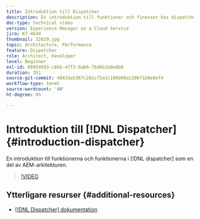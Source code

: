 ```yaml
---
title: Introduktion till Dispatcher
description: En introduktion till funktioner och finesser hos dispatchern som en del av AEM-arkitekturen.
doc-type: technical video
version: Experience Manager as a Cloud Service
jira: KT-4644
thumbnail: 32029.jpg
topic: Architecture, Performance
feature: Dispatcher
role: Architect, Developer
level: Beginner
exl-id: 06954993-c8bb-47f3-8ab6-76d6b1b8e8b0
duration: 351
source-git-commit: 48433a5367c281cf5a1c106b08a1306f1b0e8ef4
workflow-type: tm+mt
source-wordcount: '40'
ht-degree: 0%

---
```


# Introduktion till [!DNL Dispatcher] {#introduction-dispatcher}

En introduktion till funktionerna och funktionerna i [!DNL dispatcher] som en del av AEM-arkitekturen.

>[!VIDEO](https://video.tv.adobe.com/v/32029?quality=12&learn=on)

## Ytterligare resurser {#additional-resources}

* [[!DNL Dispatcher] dokumentation](https://experienceleague.adobe.com/docs/experience-manager-dispatcher/using/dispatcher.html)
